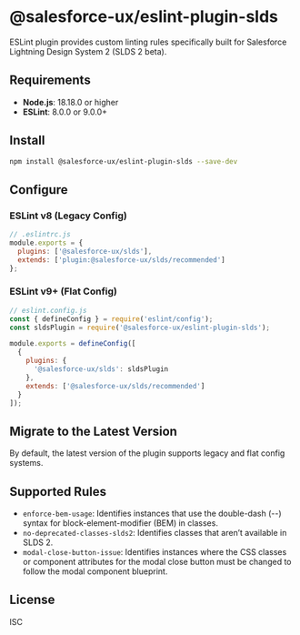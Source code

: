 # @salesforce-ux/eslint-plugin-slds

ESLint plugin provides custom linting rules specifically built for Salesforce Lightning Design System 2 (SLDS 2 beta).

## Requirements

- **Node.js**: 18.18.0 or higher
- **ESLint**: 8.0.0 or 9.0.0+

## Install

```bash
npm install @salesforce-ux/eslint-plugin-slds --save-dev
```

## Configure

### ESLint v8 (Legacy Config)

```javascript
// .eslintrc.js
module.exports = {
  plugins: ['@salesforce-ux/slds'],
  extends: ['plugin:@salesforce-ux/slds/recommended']
};
```

### ESLint v9+ (Flat Config)

```javascript
// eslint.config.js
const { defineConfig } = require('eslint/config');
const sldsPlugin = require('@salesforce-ux/eslint-plugin-slds');

module.exports = defineConfig([
  {
    plugins: {
      '@salesforce-ux/slds': sldsPlugin
    },
    extends: ['@salesforce-ux/slds/recommended']
  }
]);
```

## Migrate to the Latest Version

By default, the latest version of the plugin supports legacy and flat config systems.

## Supported Rules

- `enforce-bem-usage`: Identifies instances that use the double-dash (--) syntax for block-element-modifier (BEM) in classes.
- `no-deprecated-classes-slds2`: Identifies classes that aren’t available in SLDS 2.
- `modal-close-button-issue`: Identifies instances where the CSS classes or component attributes for the modal close button must be changed to follow the modal component blueprint.

## License

ISC